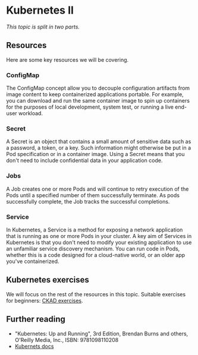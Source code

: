 # Kubernetes II
*This topic is split in two parts.*

## Resources
Here are some key resources we will be covering.

### ConfigMap
The ConfigMap concept allow you to decouple configuration artifacts from image content to keep containerized applications portable. For example, you can download and run the same container image to spin up containers for the purposes of local development, system test, or running a live end-user workload.

### Secret
A Secret is an object that contains a small amount of sensitive data such as a password, a token, or a key. Such information might otherwise be put in a Pod specification or in a container image. Using a Secret means that you don't need to include confidential data in your application code.

### Jobs
A Job creates one or more Pods and will continue to retry execution of the Pods until a specified number of them successfully terminate. As pods successfully complete, the Job tracks the successful completions.

### Service
In Kubernetes, a Service is a method for exposing a network application that is running as one or more Pods in your cluster. A key aim of Services in Kubernetes is that you don't need to modify your existing application to use an unfamiliar service discovery mechanism. You can run code in Pods, whether this is a code designed for a cloud-native world, or an older app you've containerized.

## Kubernetes exercises
We will focus on the rest of the resources in this topic. Suitable exercises for beginners: [CKAD exercises](https://github.com/dgkanatsios/CKAD-exercises).

## Further reading
- "Kubernetes: Up and Running", 3rd Edition, Brendan Burns and others, O'Reilly Media, Inc., ISBN: 9781098110208
- [Kubernets docs](https://kubernetes.io/docs/concepts/overview/)
